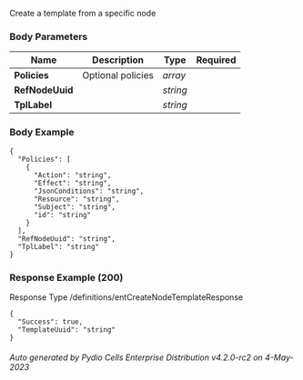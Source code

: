 






 
Create a template from a specific node  


### Body Parameters

Name | Description | Type | Required
---|---|---|---
**Policies** | Optional policies | _array_ |   
**RefNodeUuid** |  | _string_ |   
**TplLabel** |  | _string_ |   


### Body Example
```
{
  "Policies": [
    {
      "Action": "string",
      "Effect": "string",
      "JsonConditions": "string",
      "Resource": "string",
      "Subject": "string",
      "id": "string"
    }
  ],
  "RefNodeUuid": "string",
  "TplLabel": "string"
}
```






### Response Example (200)
Response Type /definitions/entCreateNodeTemplateResponse

```
{
  "Success": true,
  "TemplateUuid": "string"
}
```




###### Auto generated by Pydio Cells Enterprise Distribution v4.2.0-rc2 on 4-May-2023
